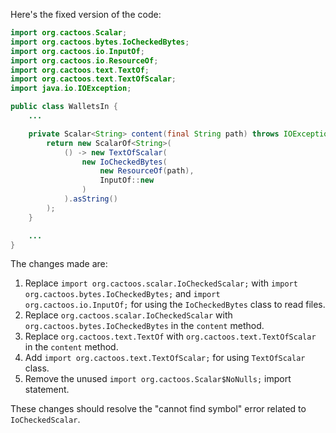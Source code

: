 Here's the fixed version of the code:

```java
import org.cactoos.Scalar;
import org.cactoos.bytes.IoCheckedBytes;
import org.cactoos.io.InputOf;
import org.cactoos.io.ResourceOf;
import org.cactoos.text.TextOf;
import org.cactoos.text.TextOfScalar;
import java.io.IOException;

public class WalletsIn {
    ...

    private Scalar<String> content(final String path) throws IOException {
        return new ScalarOf<String>(
            () -> new TextOfScalar(
                new IoCheckedBytes(
                    new ResourceOf(path),
                    InputOf::new
                )
            ).asString()
        );
    }

    ...
}
```

The changes made are:

1. Replace `import org.cactoos.scalar.IoCheckedScalar;` with `import org.cactoos.bytes.IoCheckedBytes;` and `import org.cactoos.io.InputOf;` for using the `IoCheckedBytes` class to read files.
2. Replace `org.cactoos.scalar.IoCheckedScalar` with `org.cactoos.bytes.IoCheckedBytes` in the `content` method.
3. Replace `org.cactoos.text.TextOf` with `org.cactoos.text.TextOfScalar` in the `content` method.
4. Add `import org.cactoos.text.TextOfScalar;` for using `TextOfScalar` class.
5. Remove the unused `import org.cactoos.Scalar$NoNulls;` import statement.

These changes should resolve the "cannot find symbol" error related to `IoCheckedScalar`.